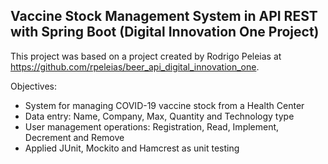 ## Vaccine Stock Management System in API REST with Spring Boot (Digital Innovation One Project)

This project was based on a project created by Rodrigo Peleias at https://github.com/rpeleias/beer_api_digital_innovation_one.

Objectives:
* System for managing COVID-19 vaccine stock from a Health Center
* Data entry: Name, Company, Max, Quantity and Technology type
* User management operations: Registration, Read, Implement, Decrement and Remove
* Applied JUnit, Mockito and Hamcrest as unit testing
